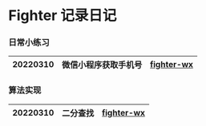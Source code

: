 # Fighter 记录日记

### 日常小练习
|   20220310   |   微信小程序获取手机号   |   [fighter-wx](https://github.com/ZhouFengXun/Fighter/tree/main/fighter-wx)   |
| ---- | ---- | ---- |

### 算法实现
|   20220310   |   二分查找   |   [fighter-wx](https://github.com/ZhouFengXun/Fighter/tree/main/fighter-wx)   |
| ---- | ---- | ---- |
